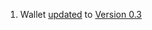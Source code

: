 1. Wallet [updated](https://github.com/sugarchain-project/web-wallet/pull/3) to [Version 0.3](https://sugar.wtf/wallet/#/)
